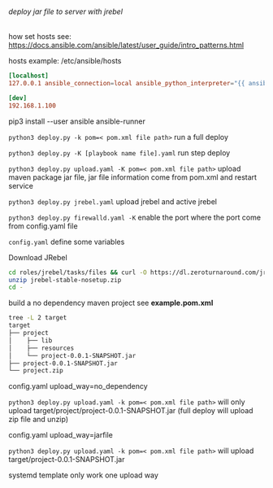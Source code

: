 
###### deploy jar file to server with jrebel

how set hosts see: <https://docs.ansible.com/ansible/latest/user_guide/intro_patterns.html>

hosts example: /etc/ansible/hosts

```conf
[localhost]
127.0.0.1 ansible_connection=local ansible_python_interpreter="{{ ansible_playbook_python }}"

[dev]
192.168.1.100
```

pip3 install --user ansible ansible-runner

`python3 deploy.py -k pom=< pom.xml file path>` run a full deploy

`python3 deploy.py -K [playbook name file].yaml` run step deploy

`python3 deploy.py upload.yaml -K pom=< pom.xml file path>` upload maven package jar file, jar file information come from pom.xml and restart service

`python3 deploy.py jrebel.yaml` upload jrebel and active jrebel

`python3 deploy.py firewalld.yaml -K` enable the port where the port come from config.yaml file

`config.yaml` define some variables

Download JRebel

```sh
cd roles/jrebel/tasks/files && curl -O https://dl.zeroturnaround.com/jrebel-stable-nosetup.zip
unzip jrebel-stable-nosetup.zip
cd -
```

build a no dependency maven project see **example.pom.xml**

```sh
tree -L 2 target
target
├── project
│    ├── lib
│    ├── resources
│    └── project-0.0.1-SNAPSHOT.jar
├── project-0.0.1-SNAPSHOT.jar
└── project.zip
```

config.yaml  upload_way=no_dependency

`python3 deploy.py upload.yaml -k pom=< pom.xml file path>` will only upload target/project/project-0.0.1-SNAPSHOT.jar (full deploy will upload zip file and unzip)

config.yaml upload_way=jarfile

`python3 deploy.py upload.yaml -k pom=< pom.xml file path>` will upload target/project-0.0.1-SNAPSHOT.jar

systemd template only work one upload way
